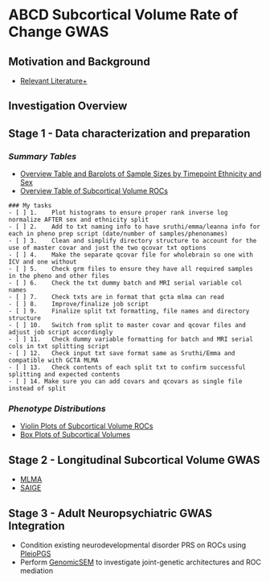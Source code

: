 # **ABCD Subcortical Volume Rate of Change GWAS**

## Motivation and Background
  - [Relevant Literature+](https://docs.google.com/spreadsheets/d/1daRx5JcFafNdxd7xn3jf4QrojfYBzgE11LgFUIyP4KY)

## Investigation Overview

## **Stage 1 - Data characterization and preparation**
### _Summary Tables_
  - [Overview Table and Barplots of Sample Sizes by Timepoint Ethnicity and Sex](https://lowestprime.shinyapps.io/Ethnicity_and_Sex_Counts_by_Timepoint/)
  - [Overview Table of Subcortical Volume ROCs](https://lowestprime.shinyapps.io/ROC_Summary_Table/)

```[tasklist]
### My tasks
- [ ] 1.	Plot histograms to ensure proper rank inverse log normalize AFTER sex and ethnicity split
- [ ] 2.	Add to txt naming info to have sruthi/emma/leanna info for each in pheno prep script (date/number of samples/phenonames)
- [ ] 3.	Clean and simplify directory structure to account for the use of master covar and just the two qcovar txt options
- [ ] 4.	Make the separate qcovar file for wholebrain so one with ICV and one without
- [ ] 5.	Check grm files to ensure they have all required samples in the pheno and other files
- [ ] 6.	Check the txt dummy batch and MRI serial variable col names
- [ ] 7.	Check txts are in format that gcta mlma can read
- [ ] 8.	Improve/finalize job script
- [ ] 9.	Finalize split txt formatting, file names and directory structure
- [ ] 10.	Switch from split to master covar and qcovar files and adjust job script accordingly
- [ ] 11.	Check dummy variable formatting for batch and MRI serial cols in txt splitting script
- [ ] 12.	Check input txt save format same as Sruthi/Emma and compatible with GCTA MLMA
- [ ] 13.	Check contents of each split txt to confirm successful splitting and expected contents
- [ ] 14. Make sure you can add covars and qcovars as single file instead of split
```

### _Phenotype Distributions_
  - [Violin Plots of Subcortical Volume ROCs](https://lowestprime.shinyapps.io/Interactive_SCS_ROI_ROC_Violin_Plots_y0_2/)
  - [Box Plots of Subcortical Volumes](https://lowestprime.shinyapps.io/Interactive_SCS_ROI_Volume_Box_Plots_y0_2/)

## **Stage 2 - Longitudinal Subcortical Volume GWAS**
  - [MLMA](https://yanglab.westlake.edu.cn/software/gcta/#MLMA)
  - [SAIGE](https://saigegit.github.io/SAIGE-doc/docs/single.html)

## **Stage 3 - Adult Neuropsychiatric GWAS Integration**
  - Condition existing neurodevelopmental disorder PRS on ROCs using [PleioPGS](https://www.biologicalpsychiatryjournal.com/article/S0006-3223(21)01865-5)
  - Perform [GenomicSEM](https://github.com/GenomicSEM/GenomicSEM) to investigate joint-genetic architectures and ROC mediation

